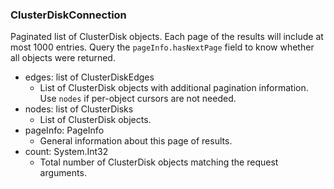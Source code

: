 ### ClusterDiskConnection
Paginated list of ClusterDisk objects. Each page of the results will include at most 1000 entries. Query the `pageInfo.hasNextPage` field to know whether all objects were returned.

- edges: list of ClusterDiskEdges
  - List of ClusterDisk objects with additional pagination information. Use `nodes` if per-object cursors are not needed.
- nodes: list of ClusterDisks
  - List of ClusterDisk objects.
- pageInfo: PageInfo
  - General information about this page of results.
- count: System.Int32
  - Total number of ClusterDisk objects matching the request arguments.
